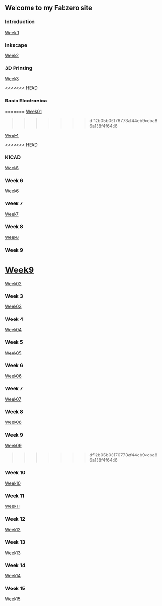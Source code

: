 ## Welcome to my Fabzero site

### Introduction

[Week 1](./Week01)

### Inkscape

[Week2](./Week02)

### 3D Printing

[Week3](./Week03)

<<<<<<< HEAD
### Basic Electronica
=======
[Week01](./Week01)
>>>>>>> df12b05b06176773af44eb9ccba86a138f4f64d6

[Week4](./Week04)

<<<<<<< HEAD
### KICAD

[Week5](./Week05)

### Week 6

[Week6](./Week06)

### Week 7

[Week7](./Week07)

### Week 8

[Week8](./Week08)

### Week 9

[Week9](./Week09)
=======
[Week02](./Week02)

### Week 3

[Week03](./Week03)

### Week 4

[Week04](./Week04)

### Week 5

[Week05](./Week05)

### Week 6

[Week06](./Week06)

### Week 7

[Week07](./Week07)

### Week 8

[Week08](./Week08)

### Week 9

[Week09](./Week09)
>>>>>>> df12b05b06176773af44eb9ccba86a138f4f64d6

### Week 10

[Week10](./Week10)

### Week 11

[Week11](./Week11)

### Week 12

[Week12](./Week12)

### Week 13

[Week13](./Week13)

### Week 14

[Week14](./Week14)

### Week 15
  
[Week15](./Week15)

